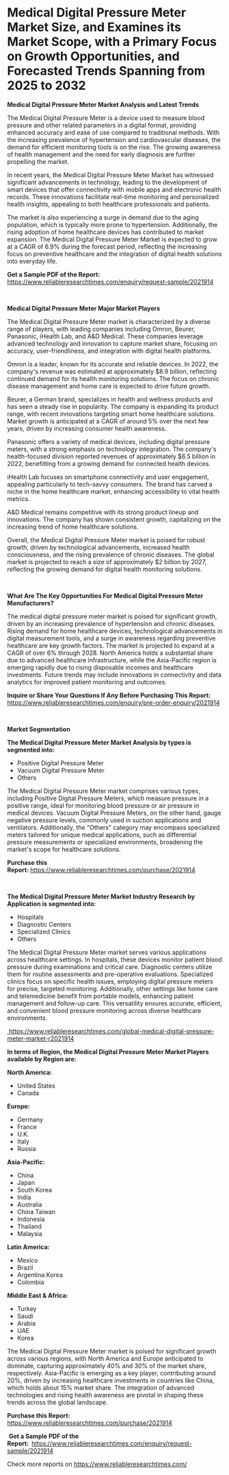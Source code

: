 <p><h1>Medical Digital Pressure Meter Market Size, and Examines its Market Scope, with a Primary Focus on Growth Opportunities, and Forecasted Trends Spanning from 2025 to 2032</h1></p><p><strong>Medical Digital Pressure Meter Market Analysis and Latest Trends</strong></p>
<p><p>The Medical Digital Pressure Meter is a device used to measure blood pressure and other related parameters in a digital format, providing enhanced accuracy and ease of use compared to traditional methods. With the increasing prevalence of hypertension and cardiovascular diseases, the demand for efficient monitoring tools is on the rise. The growing awareness of health management and the need for early diagnosis are further propelling the market.</p><p>In recent years, the Medical Digital Pressure Meter Market has witnessed significant advancements in technology, leading to the development of smart devices that offer connectivity with mobile apps and electronic health records. These innovations facilitate real-time monitoring and personalized health insights, appealing to both healthcare professionals and patients. </p><p>The market is also experiencing a surge in demand due to the aging population, which is typically more prone to hypertension. Additionally, the rising adoption of home healthcare devices has contributed to market expansion. The Medical Digital Pressure Meter Market is expected to grow at a CAGR of 6.9% during the forecast period, reflecting the increasing focus on preventive healthcare and the integration of digital health solutions into everyday life.</p></p>
<p><strong>Get a Sample PDF of the Report:&nbsp;</strong> <a href="https://www.reliableresearchtimes.com/enquiry/request-sample/2021914?utm_campaign=2179&utm_medium=2&utm_source=Github&utm_content=ia&utm_term=29032025&utm_id=medical-digital-pressure-meter">https://www.reliableresearchtimes.com/enquiry/request-sample/2021914</a></p>
<p>&nbsp;</p>
<p><strong>Medical Digital Pressure Meter Major Market Players</strong></p>
<p><p>The Medical Digital Pressure Meter market is characterized by a diverse range of players, with leading companies including Omron, Beurer, Panasonic, iHealth Lab, and A&D Medical. These companies leverage advanced technology and innovation to capture market share, focusing on accuracy, user-friendliness, and integration with digital health platforms.</p><p>Omron is a leader, known for its accurate and reliable devices. In 2022, the company's revenue was estimated at approximately $8.9 billion, reflecting continued demand for its health monitoring solutions. The focus on chronic disease management and home care is expected to drive future growth.</p><p>Beurer, a German brand, specializes in health and wellness products and has seen a steady rise in popularity. The company is expanding its product range, with recent innovations targeting smart home healthcare solutions. Market growth is anticipated at a CAGR of around 5% over the next few years, driven by increasing consumer health awareness.</p><p>Panasonic offers a variety of medical devices, including digital pressure meters, with a strong emphasis on technology integration. The company's health-focused division reported revenues of approximately $6.5 billion in 2022, benefitting from a growing demand for connected health devices.</p><p>iHealth Lab focuses on smartphone connectivity and user engagement, appealing particularly to tech-savvy consumers. The brand has carved a niche in the home healthcare market, enhancing accessibility to vital health metrics.</p><p>A&D Medical remains competitive with its strong product lineup and innovations. The company has shown consistent growth, capitalizing on the increasing trend of home healthcare solutions.</p><p>Overall, the Medical Digital Pressure Meter market is poised for robust growth, driven by technological advancements, increased health consciousness, and the rising prevalence of chronic diseases. The global market is projected to reach a size of approximately $2 billion by 2027, reflecting the growing demand for digital health monitoring solutions.</p></p>
<p>&nbsp;</p>
<p><strong>What Are The Key Opportunities For Medical Digital Pressure Meter Manufacturers?</strong></p>
<p><p>The medical digital pressure meter market is poised for significant growth, driven by an increasing prevalence of hypertension and chronic diseases. Rising demand for home healthcare devices, technological advancements in digital measurement tools, and a surge in awareness regarding preventive healthcare are key growth factors. The market is projected to expand at a CAGR of over 6% through 2028. North America holds a substantial share due to advanced healthcare infrastructure, while the Asia-Pacific region is emerging rapidly due to rising disposable incomes and healthcare investments. Future trends may include innovations in connectivity and data analytics for improved patient monitoring and outcomes.</p></p>
<p><strong>Inquire or Share Your Questions If Any Before Purchasing This Report:</strong> <a href="https://www.reliableresearchtimes.com/enquiry/pre-order-enquiry/2021914?utm_campaign=2179&utm_medium=2&utm_source=Github&utm_content=ia&utm_term=29032025&utm_id=medical-digital-pressure-meter">https://www.reliableresearchtimes.com/enquiry/pre-order-enquiry/2021914</a></p>
<p>&nbsp;</p>
<p><strong>Market Segmentation</strong></p>
<p><strong>The Medical Digital Pressure Meter Market Analysis by types is segmented into:</strong></p>
<p><ul><li>Positive Digital Pressure Meter</li><li>Vacuum Digital Pressure Meter</li><li>Others</li></ul></p>
<p><p>The Medical Digital Pressure Meter market comprises various types, including Positive Digital Pressure Meters, which measure pressure in a positive range, ideal for monitoring blood pressure or air pressure in medical devices. Vacuum Digital Pressure Meters, on the other hand, gauge negative pressure levels, commonly used in suction applications and ventilators. Additionally, the "Others" category may encompass specialized meters tailored for unique medical applications, such as differential pressure measurements or specialized environments, broadening the market's scope for healthcare solutions.</p></p>
<p><strong>Purchase this Report:&nbsp;</strong><a href="https://www.reliableresearchtimes.com/purchase/2021914?utm_campaign=2179&utm_medium=2&utm_source=Github&utm_content=ia&utm_term=29032025&utm_id=medical-digital-pressure-meter">https://www.reliableresearchtimes.com/purchase/2021914</a></p>
<p>&nbsp;</p>
<p><strong>The Medical Digital Pressure Meter Market Industry Research by Application is segmented into:</strong></p>
<p><ul><li>Hospitals</li><li>Diagnostic Centers</li><li>Specialized Clinics</li><li>Others</li></ul></p>
<p><p>The Medical Digital Pressure Meter market serves various applications across healthcare settings. In hospitals, these devices monitor patient blood pressure during examinations and critical care. Diagnostic centers utilize them for routine assessments and pre-operative evaluations. Specialized clinics focus on specific health issues, employing digital pressure meters for precise, targeted monitoring. Additionally, other settings like home care and telemedicine benefit from portable models, enhancing patient management and follow-up care. This versatility ensures accurate, efficient, and convenient blood pressure monitoring across diverse healthcare environments.</p></p>
<p><a href="https://www.reliableresearchtimes.com/global-medical-digital-pressure-meter-market-r2021914?utm_campaign=2179&utm_medium=2&utm_source=Github&utm_content=ia&utm_term=29032025&utm_id=medical-digital-pressure-meter">&nbsp;https://www.reliableresearchtimes.com/global-medical-digital-pressure-meter-market-r2021914</a></p>
<p><strong>In terms of Region, the Medical Digital Pressure Meter Market Players available by Region are:</strong></p>
<p>
    <p> <strong> North America: </strong>
        <ul>
            <li>United States</li>
            <li>Canada</li>
        </ul>
        </p> 
    <p> <strong> Europe: </strong>
        <ul>
            <li>Germany</li>
            <li>France</li>
            <li>U.K.</li>
            <li>Italy</li>
            <li>Russia</li>
        </ul>
        </p> 
    <p> <strong> Asia-Pacific: </strong>
        <ul>
            <li>China</li>
            <li>Japan</li>
            <li>South Korea</li>
            <li>India</li>
            <li>Australia</li>
            <li>China Taiwan</li>
            <li>Indonesia</li>
            <li>Thailand</li>
            <li>Malaysia</li>
        </ul>
        </p> 
    <p> <strong> Latin America: </strong>
        <ul>
            <li>Mexico</li>
            <li>Brazil</li>
            <li>Argentina Korea</li>
            <li>Colombia</li>
        </ul>
        </p> 
    <p> <strong> Middle East & Africa: </strong>
        <ul>
            <li>Turkey</li>
            <li>Saudi</li>
            <li>Arabia</li>
            <li>UAE</li>
            <li>Korea</li>
        </ul>
    </p>
    </p>
<p><p>The Medical Digital Pressure Meter market is poised for significant growth across various regions, with North America and Europe anticipated to dominate, capturing approximately 40% and 30% of the market share, respectively. Asia-Pacific is emerging as a key player, contributing around 20%, driven by increasing healthcare investments in countries like China, which holds about 15% market share. The integration of advanced technologies and rising health awareness are pivotal in shaping these trends across the global landscape.</p></p>
<p><strong>Purchase this Report: </strong><a href="https://www.reliableresearchtimes.com/purchase/2021914?utm_campaign=2179&utm_medium=2&utm_source=Github&utm_content=ia&utm_term=29032025&utm_id=medical-digital-pressure-meter">https://www.reliableresearchtimes.com/purchase/2021914</a></p>
<p>&nbsp;<strong>Get a Sample PDF of the Report:&nbsp;&nbsp;</strong><a href="https://www.reliableresearchtimes.com/enquiry/request-sample/2021914?utm_campaign=2179&utm_medium=2&utm_source=Github&utm_content=ia&utm_term=29032025&utm_id=medical-digital-pressure-meter">https://www.reliableresearchtimes.com/enquiry/request-sample/2021914</a></p>
<p><strong></strong></p>
<p>Check more reports on <a href="https://www.reliableresearchtimes.com/?utm_campaign=2179&utm_medium=2&utm_source=Github&utm_content=ia&utm_term=29032025&utm_id=medical-digital-pressure-meter">https://www.reliableresearchtimes.com/</a></p>
